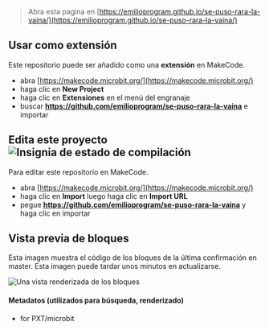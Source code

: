 
> Abra esta pagina en [https://emilioprogram.github.io/se-puso-rara-la-vaina/](https://emilioprogram.github.io/se-puso-rara-la-vaina/)

## Usar como extensión

Este repositorio puede ser añadido como una **extensión** en MakeCode.

* abra [https://makecode.microbit.org/](https://makecode.microbit.org/)
* haga clic en **New Project**
* haga clic en **Extensiones** en el menú del engranaje
* buscar **https://github.com/emilioprogram/se-puso-rara-la-vaina** e importar

## Edita este proyecto ![Insignia de estado de compilación](https://github.com/emilioprogram/se-puso-rara-la-vaina/workflows/MakeCode/badge.svg)

Para editar este repositorio en MakeCode.

* abra [https://makecode.microbit.org/](https://makecode.microbit.org/)
* haga clic en **Import** luego haga clic en **Import URL**
* pegue **https://github.com/emilioprogram/se-puso-rara-la-vaina** y haga clic en importar

## Vista previa de bloques

Esta imagen muestra el código de los bloques de la última confirmación en master.
Esta imagen puede tardar unos minutos en actualizarse.

![Una vista renderizada de los bloques](https://github.com/emilioprogram/se-puso-rara-la-vaina/raw/master/.github/makecode/blocks.png)

#### Metadatos (utilizados para búsqueda, renderizado)

* for PXT/microbit
<script src="https://makecode.com/gh-pages-embed.js"></script><script>makeCodeRender("{{ site.makecode.home_url }}", "{{ site.github.owner_name }}/{{ site.github.repository_name }}");</script>
